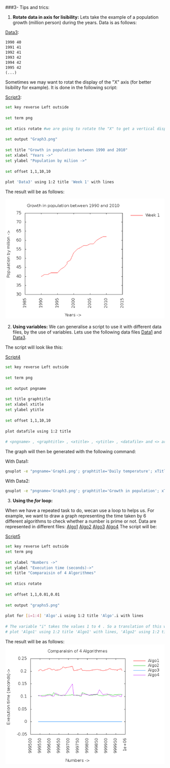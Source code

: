 ###3- Tips and trics:


1. **Rotate data in axis for lisibility:**
Lets take the example of a population growth (million person) during the years. Data is as follows:

[Data3](https://raw.githubusercontent.com/SamyMe/intro2gnuplot/master/Data3):
```text
1990 40
1991 41
1992 41
1993 42 
1994 42
1995 42
(...)
```

Sometimes we may want to rotat the display of the "X" axis (for better lisibility for example). It is done in the following script:

[Script3](https://raw.githubusercontent.com/SamyMe/intro2gnuplot/master/Script3):

``` sh
set key reverse Left outside 

set term png 

set xtics rotate #we are going to rotate the "X" to get a vertical display

set output "Graph3.png"

set title "Growth in population between 1990 and 2010"	
set xlabel "Years ->" 					
set ylabel "Population by milion ->" 				

set offset 1,1,10,10 

plot 'Data3' using 1:2 title 'Week 1' with lines
```

The result will be as follows:

![Graph3](https://raw.githubusercontent.com/SamyMe/intro2gnuplot/master/Graph3.png)



2. **Using variables:**
We can generalise a script to use it with different data files, by the use of variables.
Lets use the following data files [Data1](https://raw.githubusercontent.com/SamyMe/intro2gnuplot/master/Data1) and [Data3](https://raw.githubusercontent.com/SamyMe/intro2gnuplot/master/Data3).

The script will look like this:

[Script4](https://raw.githubusercontent.com/SamyMe/intro2gnuplot/master/Script4)

``` sh
set key reverse Left outside 

set term png 

set output pngname

set title graphtitle
set xlabel xtitle 					
set ylabel ytitle

set offset 1,1,10,10 

plot datafile using 1:2 title 

# <pngname> , <graphtitle> , <xtitle> , <ytitle> , <datafile> and <> are the name of variables that should be specified when calling this script file

```


The graph will then be generated with the following command:

With Data1: 

```sh
gnuplot -e "pngname='Graph1.png'; graphtitle='Daily temperature'; xTitle='Days'; ytitle='Temperature'; datafile='Data1'" Script4
```

With Data2:

```sh
gnuplot -e "pngname='Graph3.png'; graphtitle='Growth in population'; xTitle='year'; ytitle='population'; datafile='Data3'" Script4
```



3. **Using the *for* loop:**

When we have a repeated task to do, wecan use a loop to helps us.
For example, we want to draw a graph representing the time taken by 6 different algorithms to check whether a number is prime or not.
Data are represented in different files: [Algo1](https://raw.githubusercontent.com/SamyMe/intro2gnuplot/master/Algo1) [Algo2](https://raw.githubusercontent.com/SamyMe/intro2gnuplot/master/Algo2) [Algo3](https://raw.githubusercontent.com/SamyMe/intro2gnuplot/master/Algo3) [Algo4](https://raw.githubusercontent.com/SamyMe/intro2gnuplot/master/Algo4) 
The script will be:

[Script5](https://raw.githubusercontent.com/SamyMe/intro2gnuplot/master/Script5)

``` sh
set key reverse Left outside
set term png

set xlabel "Numbers ->"
set ylabel "Execution time (seconds)->"
set title "Comparaisin of 4 Algorithmes"

set xtics rotate

set offset 1,1,0.01,0.01

set output "graphs5.png"

plot for [i=1:4] 'Algo'.i using 1:2 title 'Algo'.i with lines

# The variable "i" takes the values 1 to 4 . So a translation of this would be:
# plot 'Algo1' using 1:2 title 'Algo1' with lines, 'Algo2' using 1:2 title 'Algo2' with lines, 'Algo3' using 1:2 title 'Algo3' with lines, 'Algo4' using 1:2 title 'Algo4' with lines,

```


The result will be as follows:
![Graph5](https://raw.githubusercontent.com/SamyMe/intro2gnuplot/master/Graph5.png)










